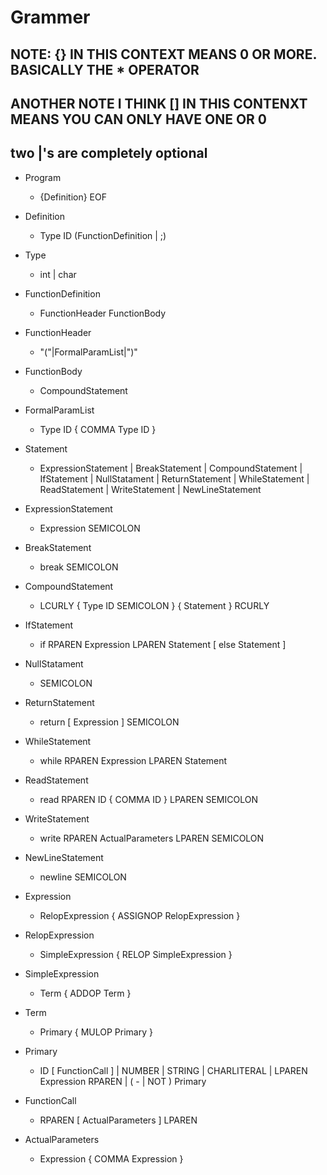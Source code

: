 # Grammer

## NOTE: {} IN THIS CONTEXT MEANS 0 OR MORE. BASICALLY THE * OPERATOR 
## ANOTHER NOTE I THINK [] IN THIS CONTENXT MEANS YOU CAN ONLY HAVE ONE OR 0
## two |'s are completely optional

+ Program
    + {Definition} EOF
+ Definition
    + Type ID (FunctionDefinition | ;)
+ Type
    + int | char
+ FunctionDefinition
    + FunctionHeader FunctionBody
+ FunctionHeader
    + "("|FormalParamList|")"
+ FunctionBody
    + CompoundStatement
+ FormalParamList
    + Type ID { COMMA Type ID } 
+ Statement
    + ExpressionStatement | BreakStatement | CompoundStatement | IfStatement | NullStatament | ReturnStatement | WhileStatement | ReadStatement | WriteStatement | NewLineStatement

+ ExpressionStatement
    + Expression SEMICOLON
+ BreakStatement
    + break SEMICOLON
+ CompoundStatement 
    + LCURLY { Type ID SEMICOLON } { Statement } RCURLY
+ IfStatement
    + if RPAREN Expression LPAREN Statement [ else Statement ] 
+ NullStatament
    + SEMICOLON
+ ReturnStatement
    + return [ Expression ] SEMICOLON
+ WhileStatement
    + while RPAREN Expression LPAREN Statement
+ ReadStatement
    + read RPAREN ID { COMMA ID } LPAREN SEMICOLON
+ WriteStatement
    + write RPAREN ActualParameters LPAREN SEMICOLON
+ NewLineStatement
    + newline SEMICOLON
+ Expression
    + RelopExpression { ASSIGNOP RelopExpression } 
+ RelopExpression
    + SimpleExpression { RELOP SimpleExpression } 
+ SimpleExpression
    + Term { ADDOP Term } 
+ Term 
    + Primary { MULOP Primary } 
+ Primary 
    + ID [ FunctionCall ] | NUMBER | STRING | CHARLITERAL | LPAREN Expression RPAREN | ( - | NOT ) Primary
+ FunctionCall
    + RPAREN [ ActualParameters ] LPAREN
+ ActualParameters
    + Expression { COMMA Expression }

